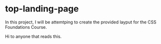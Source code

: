 # top-landing-page
In this project, I will be attemtping to create the provided layput for the CSS Foundations Course.

Hi to anyone that reads this.